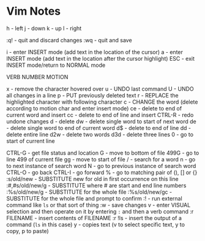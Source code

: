 # Vim Notes

h - left
j - down
k - up
l - right

:q! - quit and discard changes
:wq - quit and save

i - enter INSERT mode (add text in the location of the cursor)
a - enter INSERT mode (add text in the location after the cursor highlight)
ESC - exit INSERT mode/return to NORMAL mode

VERB NUMBER MOTION

x - remove the character hovered over
u - UNDO last command
U - UNDO all changes in a line
p - PUT previously deleted text
r - REPLACE the highlighted character with following character
c - CHANGE the word (delete according to motion char and enter insert mode)
  ce - delete to end of current word and insert
  cc - delete to end of line and insert
CTRL-R - redo undone changes
d - delete
  dw - delete single word to start of next word
  de - delete single word to end of current word
  d$ - delete to end of line
  dd - delete entire line
  d2w - delete two words
  d3d - delete three lines
0 - go to start of current line

CTRL-G - get file status and location
G - move to bottom of file
  499G - go to line 499 of current file
gg - move to start of file
/ - search for a word
  n - go to next instance of search word
  N - go to previous instance of search word
CTRL-O - go back
CTRL-I - go forward
% - go to matching pair of (), [] or {}
:s/old/new - SUBSTITUTE new for old in first occurrence on this line
:#,#s/old/new/g - SUBSTITUTE where # are start and end line numbers
:%s/old/new/g - SUBSTITUTE for the whole file
:%s/old/new/gc - SUBSTITUTE for the whole file and prompt to confirm
:! - run external command like `ls` or that sort of thing
:w - save changes
v - enter VISUAL selection and then operate on it by entering `:` and then a verb command
:r FILENAME - insert contents of FILENAME
:r !ls - insert the output of a command (`ls` in this case)
y - copies text (v to select specific text, y to copy, p to paste)